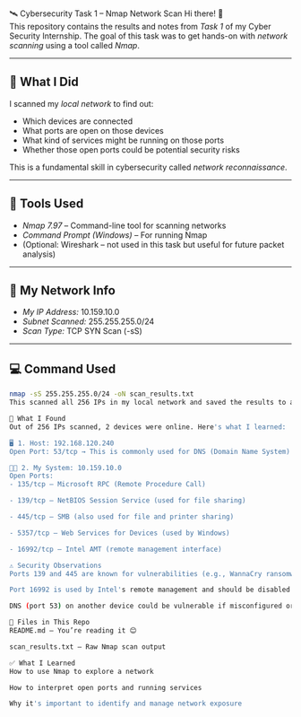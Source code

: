 🛰 Cybersecurity Task 1 – Nmap Network Scan
Hi there! 👋  
This repository contains the results and notes from *Task 1* of my Cyber Security Internship. The goal of this task was to get hands-on with *network scanning* using a tool called *Nmap*.

---

## 🧠 What I Did

I scanned my *local network* to find out:
- Which devices are connected
- What ports are open on those devices
- What kind of services might be running on those ports
- Whether those open ports could be potential security risks

This is a fundamental skill in cybersecurity called *network reconnaissance*.

---

## 🔧 Tools Used

- *Nmap 7.97* – Command-line tool for scanning networks
- *Command Prompt (Windows)* – For running Nmap
- (Optional: Wireshark – not used in this task but useful for future packet analysis)

---

## 📍 My Network Info

- *My IP Address:* 10.159.10.0
- *Subnet Scanned:* 255.255.255.0/24
- *Scan Type:* TCP SYN Scan (-sS)

---

## 💻 Command Used

```bash
nmap -sS 255.255.255.0/24 -oN scan_results.txt
This scanned all 256 IPs in my local network and saved the results to a file.

📄 What I Found
Out of 256 IPs scanned, 2 devices were online. Here's what I learned:

🖥 1. Host: 192.168.120.240
Open Port: 53/tcp → This is commonly used for DNS (Domain Name System)

🧑‍💻 2. My System: 10.159.10.0
Open Ports:
- 135/tcp – Microsoft RPC (Remote Procedure Call)

- 139/tcp – NetBIOS Session Service (used for file sharing)

- 445/tcp – SMB (also used for file and printer sharing)

- 5357/tcp – Web Services for Devices (used by Windows)

- 16992/tcp – Intel AMT (remote management interface)

⚠ Security Observations
Ports 139 and 445 are known for vulnerabilities (e.g., WannaCry ransomware exploited SMB on port 445).

Port 16992 is used by Intel's remote management and should be disabled if not actively used — it could be a serious risk if left open.

DNS (port 53) on another device could be vulnerable if misconfigured or externally exposed.

📁 Files in This Repo
README.md – You’re reading it 😊

scan_results.txt – Raw Nmap scan output

✅ What I Learned
How to use Nmap to explore a network

How to interpret open ports and running services

Why it's important to identify and manage network exposure
